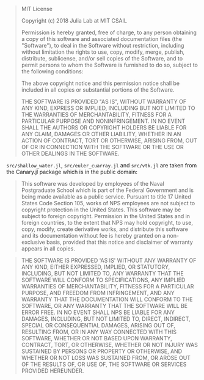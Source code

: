 > MIT License
> 
> Copyright (c) 2018 Julia Lab at MIT CSAIL
> 
> Permission is hereby granted, free of charge, to any person obtaining a copy
> of this software and associated documentation files (the "Software"), to deal
> in the Software without restriction, including without limitation the rights
> to use, copy, modify, merge, publish, distribute, sublicense, and/or sell
> copies of the Software, and to permit persons to whom the Software is
> furnished to do so, subject to the following conditions:
> 
> The above copyright notice and this permission notice shall be included in all
> copies or substantial portions of the Software.
> 
> THE SOFTWARE IS PROVIDED "AS IS", WITHOUT WARRANTY OF ANY KIND, EXPRESS OR
> IMPLIED, INCLUDING BUT NOT LIMITED TO THE WARRANTIES OF MERCHANTABILITY,
> FITNESS FOR A PARTICULAR PURPOSE AND NONINFRINGEMENT. IN NO EVENT SHALL THE
> AUTHORS OR COPYRIGHT HOLDERS BE LIABLE FOR ANY CLAIM, DAMAGES OR OTHER
> LIABILITY, WHETHER IN AN ACTION OF CONTRACT, TORT OR OTHERWISE, ARISING FROM,
> OUT OF OR IN CONNECTION WITH THE SOFTWARE OR THE USE OR OTHER DEALINGS IN THE
> SOFTWARE.

`src/shallow_water.jl`, `src/euler_cuarray.jl` and `src/vtk.jl` are taken from the Canary.jl package which is in the public domain:

> This software was developed by employees of the Naval Postgraduate School
> which is part of the Federal Government and is being made available as a
> public service. Pursuant to title 17 United States Code Section 105, works of
> NPS employees are not subject to copyright protection in the United States.
> This software may be subject to foreign copyright.  Permission in the United
> States and in foreign countries, to the extent that NPS may hold copyright,
> to use, copy, modify, create derivative works, and distribute this software
> and its documentation without fee is hereby granted on a non-exclusive basis,
> provided that this notice and disclaimer of warranty appears in all copies.

> THE SOFTWARE IS PROVIDED 'AS IS' WITHOUT ANY WARRANTY OF ANY KIND, EITHER
> EXPRESSED, IMPLIED, OR STATUTORY, INCLUDING, BUT NOT LIMITED TO, ANY WARRANTY
> THAT THE SOFTWARE WILL CONFORM TO SPECIFICATIONS, ANY IMPLIED WARRANTIES OF
> MERCHANTABILITY, FITNESS FOR A PARTICULAR PURPOSE, AND FREEDOM FROM
> INFRINGEMENT, AND ANY WARRANTY THAT THE DOCUMENTATION WILL CONFORM TO THE
> SOFTWARE, OR ANY WARRANTY THAT THE SOFTWARE WILL BE ERROR FREE.  IN NO EVENT
> SHALL NPS BE LIABLE FOR ANY DAMAGES, INCLUDING, BUT NOT LIMITED TO, DIRECT,
> INDIRECT, SPECIAL OR CONSEQUENTIAL DAMAGES, ARISING OUT OF, RESULTING FROM,
> OR IN ANY WAY CONNECTED WITH THIS SOFTWARE, WHETHER OR NOT BASED UPON
> WARRANTY, CONTRACT, TORT, OR OTHERWISE, WHETHER OR NOT INJURY WAS SUSTAINED
> BY PERSONS OR PROPERTY OR OTHERWISE, AND WHETHER OR NOT LOSS WAS SUSTAINED
> FROM, OR AROSE OUT OF THE RESULTS OF, OR USE OF, THE SOFTWARE OR SERVICES
> PROVIDED HEREUNDER.
